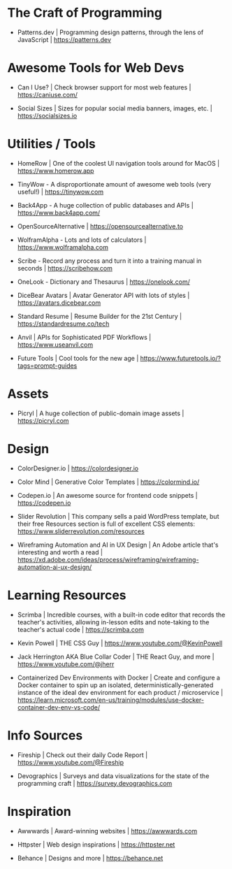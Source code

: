 # The Craft of Programming

- Patterns.dev | Programming design patterns, through the lens of JavaScript | https://patterns.dev

# Awesome Tools for Web Devs

- Can I Use? | Check browser support for most web features | https://caniuse.com/

- Social Sizes | Sizes for popular social media banners, images, etc. | https://socialsizes.io

# Utilities / Tools
- HomeRow | One of the coolest UI navigation tools around for MacOS | https://www.homerow.app

- TinyWow - A disproportionate amount of awesome web tools (very useful!) | https://tinywow.com

- Back4App - A huge collection of public databases and APIs | https://www.back4app.com/

- OpenSourceAlternative | https://opensourcealternative.to

- WolframAlpha - Lots and lots of calculators | https://www.wolframalpha.com

- Scribe - Record any process and turn it into a training manual in seconds | https://scribehow.com

- OneLook - Dictionary and Thesaurus | https://onelook.com/

- DiceBear Avatars | Avatar Generator API with lots of styles | https://avatars.dicebear.com

- Standard Resume | Resume Builder for the 21st Century | https://standardresume.co/tech

- Anvil | APIs for Sophisticated PDF Workflows | https://www.useanvil.com

- Future Tools | Cool tools for the new age | https://www.futuretools.io/?tags=prompt-guides

# Assets

- Picryl | A huge collection of public-domain image assets | https://picryl.com

# Design

- ColorDesigner.io | https://colordesigner.io

- Color Mind | Generative Color Templates | https://colormind.io/

- Codepen.io | An awesome source for frontend code snippets | https://codepen.io

- Slider Revolution | This company sells a paid WordPress template, but their free Resources section is full of excellent CSS elements: https://www.sliderrevolution.com/resources

- Wireframing Automation and AI in UX Design | An Adobe article that's interesting and worth a read | https://xd.adobe.com/ideas/process/wireframing/wireframing-automation-ai-ux-design/


# Learning Resources

- Scrimba | Incredible courses, with a built-in code editor that records the teacher's activities, allowing in-lesson edits and note-taking to the teacher's actual code | https://scrimba.com

- Kevin Powell | THE CSS Guy | https://www.youtube.com/@KevinPowell

- Jack Herrington AKA Blue Collar Coder | THE React Guy, and more | https://www.youtube.com/@jherr

- Containerized Dev Environments with Docker | Create and configure a Docker container to spin up an isolated, deterministically-generated instance of the ideal dev environment for each product / microservice | https://learn.microsoft.com/en-us/training/modules/use-docker-container-dev-env-vs-code/

# Info Sources

- Fireship | Check out their daily Code Report | https://www.youtube.com/@Fireship

- Devographics | Surveys and data visualizations for the state of the programming craft | https://survey.devographics.com

# Inspiration

- Awwwards | Award-winning websites | https://awwwards.com

- Httpster | Web design inspirations | https://httpster.net

- Behance | Designs and more | https://behance.net
